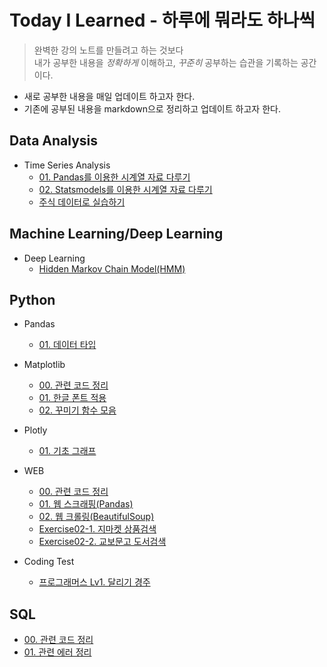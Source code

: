# **Today I Learned - 하루에 뭐라도 하나씩**

> 완벽한 강의 노트를 만들려고 하는 것보다 <br>
내가 공부한 내용을 *정확하게* 이해하고, *꾸준히* 공부하는 습관을 기록하는 공간이다.

* 새로 공부한 내용을 매일 업데이트 하고자 한다. 
* 기존에 공부된 내용을 markdown으로 정리하고 업데이트 하고자 한다.

## **Data Analysis**
* Time Series Analysis 
    * [01. Pandas를 이용한 시계열 자료 다루기](Data_Analysis/Time_Series_Analysis/01_Time_Series_Data_with_Pandas.md)
    * [02. Statsmodels를 이용한 시계열 자료 다루기](Data_Analysis/Time_Series_Analysis/01_Time_Series_Data_with_Statsmodels.md)
    * [주식 데이터로 실습하기](Data_Analysis/Time_Series_Analysis/Exercise.ipynb)

## **Machine Learning/Deep Learning**
* Deep Learning
    * [Hidden Markov Chain Model(HMM)](AI/Deep_Learning/HMM.md)

## **Python**
* Pandas
    * [01. 데이터 타입](Python/Pandas/01_Data_Type.md)
* Matplotlib  
    * [00. 관련 코드 정리](Python/Matplotlib/00_Tips.md)
    * [01. 한글 폰트 적용](Python/Matplotlib/01_Plot_Font.md)
    * [02. 꾸미기 함수 모음](Python/Matplotlib/02_Functions.md)
* Plotly
    * [01. 기초 그래프](Python/Plotly/01_.md)
* WEB
    * [00. 관련 코드 정리](Python/Web/00_Tips.md)
    * [01. 웹 스크래핑(Pandas)](Python/Web/01_Web_scraping.ipynb)
    * [02. 웹 크롤링(BeautifulSoup)](Python/Web/02_Web_crawling1.ipynb)
    * [Exercise02-1. 지마켓 상품검색](Python/Web/Ex02_1_Gmarket.ipynb)
    * [Exercise02-2. 교보문고 도서검색](Python/Web/Ex02_2_Kyobo.ipynb)
    <!-- * [03. 웹 크롤링(Selenium)](Python/Web/03_Web_crawling2.ipynb) -->
    <!-- * [Exercise01. 지마켓](Python/Web/Ex01_Gmarket.ipynb) -->
    <!-- * [Exercise02. 세계 축구 선수 순위](Python/Web/Ex01_World_soccer.ipynb) -->

    <!-- * Seaborn -->
    <!-- * Plotly -->
* Coding Test
    * [프로그래머스 Lv1. 달리기 경주](Python/CodingTest/%5B%ED%94%84%EB%A1%9C%EA%B7%B8%EB%9E%98%EB%A8%B8%EC%8A%A4%20Lv1%5D%20%EB%8B%AC%EB%A6%AC%EA%B8%B0%20%EA%B2%BD%EC%A3%BC.md])

## **SQL**
* [00. 관련 코드 정리](SQL/00_Tips.md)
* [01. 관련 에러 정리](SQL/00_Errors.md)